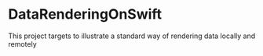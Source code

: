 # DataRenderingOnSwift
This project targets to illustrate a standard way of rendering data locally and remotely

